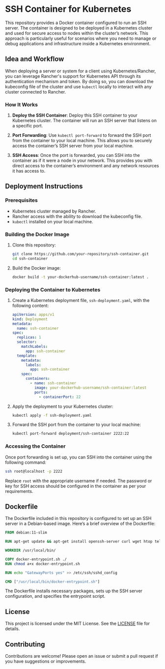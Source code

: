 # SSH Container for Kubernetes

This repository provides a Docker container configured to run an SSH server. The container is designed to be deployed in a Kubernetes cluster and used for secure access to nodes within the cluster’s network. This approach is particularly useful for scenarios where you need to manage or debug applications and infrastructure inside a Kubernetes environment.

## Idea and Workflow

When deploying a server or system for a client using Kubernetes/Rancher, you can leverage Rancher's support for Kubernetes API through its authentication mechanism and token. By doing so, you can download the kubeconfig file of the cluster and use `kubectl` locally to interact with any cluster connected to Rancher.

### How It Works

1. **Deploy the SSH Container**: Deploy this SSH container to your Kubernetes cluster. The container will run an SSH server that listens on a specific port.

2. **Port Forwarding**: Use `kubectl port-forward` to forward the SSH port from the container to your local machine. This allows you to securely access the container’s SSH server from your local machine.

3. **SSH Access**: Once the port is forwarded, you can SSH into the container as if it were a node in your network. This provides you with direct access to the container’s environment and any network resources it has access to.

## Deployment Instructions

### Prerequisites

- Kubernetes cluster managed by Rancher.
- Rancher access with the ability to download the kubeconfig file.
- `kubectl` installed on your local machine.

### Building the Docker Image

1. Clone this repository:
   ```bash
   git clone https://github.com/your-repository/ssh-container.git
   cd ssh-container
   ```

2. Build the Docker image:
   ```bash
   docker build -t your-dockerhub-username/ssh-container:latest .
   ```

### Deploying the Container to Kubernetes

1. Create a Kubernetes deployment file, `ssh-deployment.yaml`, with the following content:

   ```yaml
   apiVersion: apps/v1
   kind: Deployment
   metadata:
     name: ssh-container
   spec:
     replicas: 1
     selector:
       matchLabels:
         app: ssh-container
     template:
       metadata:
         labels:
           app: ssh-container
       spec:
         containers:
           - name: ssh-container
             image: your-dockerhub-username/ssh-container:latest
             ports:
               - containerPort: 22
   ```

2. Apply the deployment to your Kubernetes cluster:
   ```bash
   kubectl apply -f ssh-deployment.yaml
   ```

3. Forward the SSH port from the container to your local machine:
   ```bash
   kubectl port-forward deployment/ssh-container 2222:22
   ```

### Accessing the Container

Once port forwarding is set up, you can SSH into the container using the following command:
```bash
ssh root@localhost -p 2222
```

Replace `root` with the appropriate username if needed. The password or key for SSH access should be configured in the container as per your requirements.

## Dockerfile

The Dockerfile included in this repository is configured to set up an SSH server in a Debian-based image. Here’s a brief overview of the Dockerfile:

```Dockerfile
FROM debian:11-slim

RUN apt-get update && apt-get install openssh-server curl wget htop telnet dnsutils net-tools nano vim -y

WORKDIR /usr/local/bin/

COPY docker-entrypoint.sh ./
RUN chmod a+x docker-entrypoint.sh

RUN echo "GatewayPorts yes" >> /etc/ssh/sshd_config

CMD ["/usr/local/bin/docker-entrypoint.sh"]
```

The Dockerfile installs necessary packages, sets up the SSH server configuration, and specifies the entrypoint script.

## License

This project is licensed under the MIT License. See the [LICENSE](LICENSE) file for details.

## Contributing

Contributions are welcome! Please open an issue or submit a pull request if you have suggestions or improvements.
